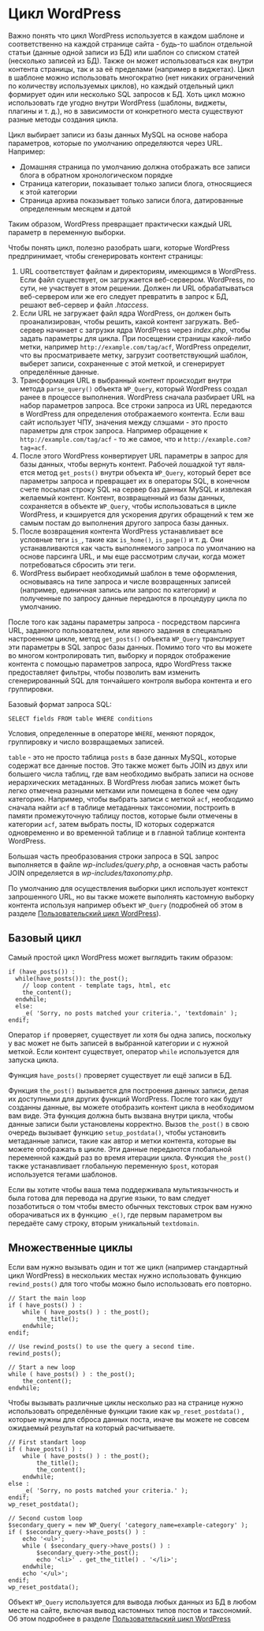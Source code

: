 # Цикл WordPress

Важно понять что цикл WordPress используется в каждом шаблоне и соответственно на каждой странице сайта - будь-то шаблон отдельной статьи (данные одной записи из БД) или шаблон со списком статей (несколько записей из БД). Также он может использоваться как внутри контента страницы, так и за её пределами (например в виджетах). Цикл в шаблоне можно использовать многократно (нет никаких ограничений по количеству используемых циклов), но каждый отдельный цикл формирует один или несколько SQL запросов к БД. Хоть цикл можно использовать где угодно внутри WordPress (шаблоны, виджеты, плагины и т. д.), но в зависимости от конкретного места существуют разные методы создания цикла.

Цикл выбирает записи из базы данных MySQL на основе набора параметров, которые по умолчанию опре­деляются через URL. Например:

* Домашняя страница по умолчанию должна отображать все записи блога в обрат­ном хронологическом порядке
* Страница категории, показывает только записи блога, относящиеся к этой категории
* Страница архива показывает только записи блога, датированные определенным месяцем и датой

Таким образом, WordPress превращает практически каждый URL параметр в переменную выборки.

Чтобы понять цикл, полезно разобрать шаги, которые WordPress предпринимает, чтобы сгенерировать контент страницы:

1. URL соответствует файлам и директориям, имеющимся в WordPress. Если файл существует, он загружается веб-сервером. WordPress, по сути, не участвует в этом решении. Должен ли URL обрабатываться веб-сервером или же его следует превратить в запрос к БД, решают веб-сервер и файл *.htaccess*.
2. Если URL не загружает файл ядра WordPress, он должен быть проанализирован, чтобы решить, какой контент загружать. Веб-сервер начинает с загрузки ядра WordPress через *index.php*, чтобы задать параметры для цикла. При посещении страницы какой-либо метки, например `http://example.com/tag/acf`, WordPress определит, что вы просматриваете метку, загрузит соответствующий шаблон, выберет записи, сохраненные с этой меткой, и сгенерирует определённые данные.
3. Трансформация URL в выбранный контент происходит внутри метода `parse_query()` объекта `WP_Query`, который WordPress создал ранее в процессе выполнения. WordPress сначала разбирает URL на набор параметров запроса. Все строки запроса из URL переда­ются в WordPress для определения отображаемого контента. Если ваш сайт использует ЧПУ, значения между слэшами - это просто параметры для строк за­проса. Например обращение к `http://example.com/tag/acf` - то же самое, что и `http://example.com?tag=acf`.
4. После этого WordPress конвертирует URL параметры в запрос для базы данных, чтобы вернуть контент. Рабочей лошадкой тут явля­ется метод `get_posts()` внутри объекта `WP_Query`, который берет все параметры запроса и превращает их в операторы SQL, в конечном счете посылая строку SQL на сервер баз данных MySQL и извлекая желаемый контент. Контент, возвращенный из базы данных, сохраняется в объекте `WP_Query`, чтобы использоваться в цикле WordPress, и кэшируется для ускорения других обращений к тем же самым постам до выполнения другого запроса базы данных.
5. После возвращения контента WordPress устанавливает все условные теги `is_`, такие как `is_home()`, `is_page()` и т. д. Они устанавливаются как часть выполняемого запроса по умолчанию на основе парсинга URL, и мы еще рассмотрим случаи, когда может потребоваться сбросить эти теги.
6. WordPress выбирает необходимый шаблон в теме оформления, основываясь на типе запроса и числе воз­вращенных записей (например, единичная запись или запрос по катего­рии) и полученные по запросу данные передаются в процедуру цикла по умолчанию.

После того как заданы параметры запроса - посредством парсинга URL, заданно­го пользователем, или явного задания в специально настроенном цикле, метод `get_posts()` объекта `WP_Query` транслирует эти параметры в SQL запрос базы данных. Помимо того что вы можете во многом контролировать тип, выборку и порядок отображение контента с помощью параметров запроса, ядро WordPress также предоставляет фильтры, чтобы позволить вам изменить сгенерированный SQL для тончайшего контроля выбора контента и его группировки.

Базовый формат запроса SQL:

```
SELECT fields FROM table WHERE conditions
```

Условия, опреде­ленные в операторе `WHERE`, меняют порядок, группировку и число возвращаемых записей.

`table` - это не просто таблица `posts` в базе данных MySQL, которые содержат все данные постов. Это также может быть JOIN из двух или большего числа таблиц, где вам необходимо выбрать записи на основе иерархических метаданных. В WordPress любая запись может быть легко отмечена разными метками или помещена в более чем одну категорию. Например, чтобы выбрать записи с меткой `acf`, необходимо сначала найти `acf` в таблице метаданных таксономии, построить в памяти промежуточную таблицу постов, которые были отмечены в категории `acf`, затем выбрать посты, ID которых содержатся одновременно и во временной таблице и в главной таблице контента WordPress. 

Большая часть преобразования строки запроса в SQL запрос выполняется в файле *wp-includes/query.php*, а основная часть работы JOIN определяется в *wp-includes/taxonomy.php*.

По умолчанию для осуществления выборки цикл использует контекст запрошенного URL, но вы также мо­жете выполнять кастомную выборку контента используя например объект `WP_Query` (подробней об этом в разделе [Пользовательский цикл WordPress](custom_query.md)).

## Базовый цикл

Самый простой цикл WordPress может выглядить таким образом:

```
if (have_posts()) :
  while(have_posts()): the_post(); 
    // loop content - template tags, html, etc
    the_content();
  endwhile;
  else:
    _e( 'Sorry, no posts matched your criteria.', 'textdomain' );
endif; 
```

Оператор `if` проверяет, существует ли хотя бы одна запись, поскольку у вас может не быть записей в выбранной категории и с нужной меткой. Если контент суще­ствует, оператор `while` используется для запуска цикла.

Функция `have_posts()` проверяет существует ли ещё записи в БД.

Функция `the_post()` вызывается для построения данных записи, делая их доступными для других функций WordPress. После того как будут созданны данные, вы можете отобразить контент цикла в необходимом вам виде. Эта функция должна быть вызвана внутри цикла, чтобы данные записи были установлены корректно. Вызов `the_post()` в свою очередь вызывает функцию `setup_postdata()`, 
чтобы установить метаданные записи, такие как автор и метки контента, которые вы можете отображать в цикле. Эти данные передаются глобальной переменной каждый раз во время итерации цикла. Функция `the_post()` также устанавливает глобальную переменную `$post`, которая используется тегами шаблонов.

Если вы хотите чтобы ваша тема поддерживала мультиязычность и была готова для перевода на другие языки, то вам следует позаботиться о том чтобы вместо обычных текстовых строк вам нужно оборачиваться их в функцию `_e()`, где первым параметром вы передаёте саму строку, вторым уникальный `textdomain`.

## Множественные циклы

Если вам нужно вызывать один и тот же цикл (например стандартный цикл WordPress) в нескольких местах нужно использовать функцию `rewind_posts()` для того чтобы можно было использовать его повторно.

```
// Start the main loop
if ( have_posts() ) : 
    while ( have_posts() ) : the_post();
        the_title();
    endwhile;
endif;

// Use rewind_posts() to use the query a second time.
rewind_posts();

// Start a new loop
while ( have_posts() ) : the_post();
    the_content();
endwhile;
```

Чтобы вызывать различные циклы несколько раз на странице нужно использовать определённые функции такие как `wp_reset_postdata()` , которые нужны для сброса данных поста, иначе вы можете не совсем ожидаемый результат на который расчитываете.

```
// First standart loop
if ( have_posts() ) : 
    while ( have_posts() ) : the_post();
        the_title();
        the_content();
    endwhile;
else :
    _e( 'Sorry, no posts matched your criteria.' );
endif;
wp_reset_postdata();

// Second custom loop
$secondary_query = new WP_Query( 'category_name=example-category' );
if ( $secondary_query->have_posts() ) :
    echo '<ul>';
    while ( $secondary_query->have_posts() ) :
        $secondary_query->the_post();
        echo '<li>' . get_the_title() . '</li>';
    endwhile;
    echo '</ul>';
endif;
wp_reset_postdata();
```

Объект `WP_Query` используется для вывода любых данных из БД в любом месте на сайте, включая вывод кастомных типов постов и таксономий. Об этом подробнее в разделе [Пользовательский цикл WordPress](../plugin/custom_loop.md)
